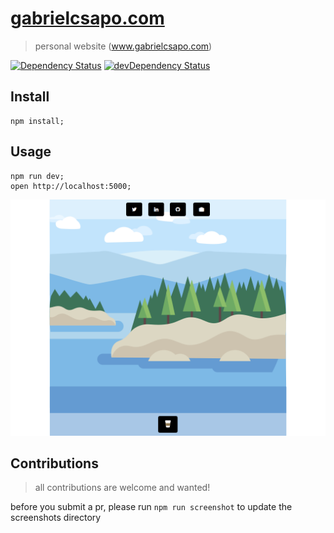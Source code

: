 # [gabrielcsapo.com](http://www.gabrielcsapo.com)

> personal website (www.gabrielcsapo.com)

[![Dependency Status](https://david-dm.org/gabrielcsapo/gabrielcsapo.com.svg)](https://david-dm.org/gabrielcsapo/gabrielcsapo.com) [![devDependency Status](https://david-dm.org/gabrielcsapo/gabrielcsapo.com/dev-status.svg)](https://david-dm.org/gabrielcsapo/gabrielcsapo.com#info=devDependencies)

## Install

```
npm install;
```

## Usage

```
npm run dev;
open http://localhost:5000;
```

![site](./screenshots/1024-768.png)

## Contributions

> all contributions are welcome and wanted!

before you submit a pr, please run `npm run screenshot` to update the screenshots directory
